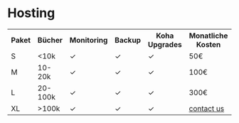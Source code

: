 # Hosting

<table id="hosting">
  <tr>
    <th>Paket</th>
    <th>B&uuml;cher</th>
    <th>Monitoring</th>
    <th>Backup</th>
    <th>Koha Upgrades</th>
    <th>Monatliche Kosten</th>
  </tr>
  <tr>
    <td>S</td>
    <td>&lt;10k</td>
    <td>&#x2713;</td>
    <td>&#x2713;</td>
    <td>&#x2713;</td>
    <td>50€</td>
  </tr>
  <tr>
    <td>M</td>
    <td>10-20k</td>
    <td>&#x2713;</td>
    <td>&#x2713;</td>
    <td>&#x2713;</td>
    <td>100€</td>
  </tr>
  <tr>
    <td>L</td>
    <td>20-100k</td>
    <td>&#x2713;</td>
    <td>&#x2713;</td>
    <td>&#x2713;</td>
    <td>300€</td>
  </tr>
  <tr>
    <td>XL</td>
    <td>&gt;100k</td>
    <td>&#x2713;</td>
    <td>&#x2713;</td>
    <td>&#x2713;</td>
    <td><a href="mailto:office@koha-support.eu">contact us</a></td>
  </tr>
</table>
